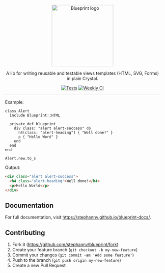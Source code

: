 <p align="center">
  <a href="https://stephannv.github.io/blueprint-docs/" target="_blank">
    <picture>
      <img
        alt="Blueprint logo"
        src="https://raw.githubusercontent.com/stephannv/blueprint/HEAD/.github/blueprint-logo.svg"
        width="200"
        height="200"
        style="max-width: 100%;"
      >
    </picture>
  </a>
</p>

<p align="center">
  A lib for writing reusable and testable views templates (HTML, SVG, Forms) in plain Crystal.
</p>

<p align="center">
  <a href="https://github.com/stephannv/blueprint/actions/workflows/ci.yml"><img src="https://github.com/stephannv/blueprint/actions/workflows/ci.yml/badge.svg" alt="Tests"></a>
  <a href="https://github.com/stephannv/blueprint/actions/workflows/weekly.yml"><img src="https://github.com/stephannv/blueprint/actions/workflows/weekly.yml/badge.svg" alt="Weekly CI"></a>
</p>

------

Example:
```crystal
class Alert
  include Blueprint::HTML

  private def blueprint
    div class: "alert alert-success" do
      h4(class: "alert-heading") { "Well done!" }
      p { "Hello Word" }
    end
  end
end

Alert.new.to_s
```

Output:
```html
<div class="alert alert-success">
  <h4 class="alert-heading">Well done!</h4>
  <p>Hello World</p>
</div>
```

## Documentation

For full documentation, visit <https://stephannv.github.io/blueprint-docs/>.

## Contributing

1. Fork it (<https://github.com/stephannv/blueprint/fork>)
2. Create your feature branch (`git checkout -b my-new-feature`)
3. Commit your changes (`git commit -am 'Add some feature'`)
4. Push to the branch (`git push origin my-new-feature`)
5. Create a new Pull Request
